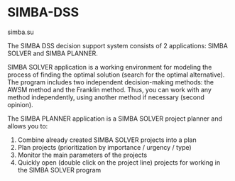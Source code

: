 # SIMBA-DSS

simba.su

The SIMBA DSS decision support system consists of 2 applications: SIMBA SOLVER and SIMBA PLANNER.

SIMBA SOLVER application is a working environment for modeling the process of finding the optimal solution (search for the optimal alternative). The program includes two independent decision-making methods: the AWSM method and the Franklin method. Thus, you can work with any method independently, using another method if necessary (second opinion).

The SIMBA PLANNER application is a SIMBA SOLVER project planner and allows you to:
1. Combine already created SIMBA SOLVER projects into a plan
2. Plan projects (prioritization by importance / urgency / type)
3. Monitor the main parameters of the projects
4. Quickly open (double click on the project line) projects for working in the SIMBA SOLVER program
